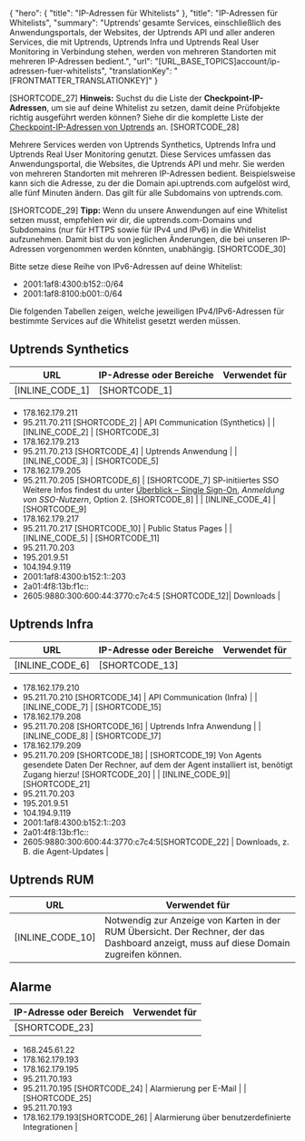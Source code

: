 {
  "hero": {
    "title": "IP-Adressen für Whitelists"
  },
  "title": "IP-Adressen für Whitelists",
  "summary": "Uptrends‘ gesamte Services, einschließlich des Anwendungsportals, der Websites, der Uptrends API und aller anderen Services, die mit Uptrends, Uptrends Infra und Uptrends Real User Monitoring in Verbindung stehen, werden von mehreren Standorten mit mehreren IP-Adressen bedient.",
  "url": "[URL_BASE_TOPICS]account/ip-adressen-fuer-whitelists",
  "translationKey": "[FRONTMATTER_TRANSLATIONKEY]"
}

[SHORTCODE_27]
**Hinweis:** Suchst du die Liste der **Checkpoint-IP-Adressen**, um sie auf deine Whitelist zu setzen, damit deine Prüfobjekte richtig ausgeführt werden können? Siehe dir die komplette Liste der [Checkpoint-IP-Adressen von Uptrends]([LINK_URL_1]) an.
[SHORTCODE_28]

Mehrere Services werden von Uptrends Synthetics, Uptrends Infra und Uptrends Real User Monitoring genutzt. Diese Services umfassen das Anwendungsportal, die Websites, die Uptrends API und mehr. Sie werden von mehreren Standorten mit mehreren IP-Adressen bedient. Beispielsweise kann sich die Adresse, zu der die Domain api.uptrends.com aufgelöst wird, alle fünf Minuten ändern. Das gilt für alle Subdomains von uptrends.com.

[SHORTCODE_29]
**Tipp:** Wenn du unsere Anwendungen auf eine Whitelist setzen musst, empfehlen wir dir, die uptrends.com-Domains und Subdomains (nur für HTTPS sowie für IPv4 und IPv6) in die Whitelist aufzunehmen. Damit bist du von jeglichen Änderungen, die bei unseren IP-Adressen vorgenommen werden könnten, unabhängig.
[SHORTCODE_30]

 Bitte setze diese Reihe von IPv6-Adressen auf deine Whitelist:

- 2001:1af8:4300:b152::0/64
- 2001:1af8:8100:b001::0/64 

Die folgenden Tabellen zeigen, welche jeweiligen IPv4/IPv6-Adressen für bestimmte Services auf die Whitelist gesetzt werden müssen.

## Uptrends Synthetics
| URL                       | IP-Adresse oder Bereiche                   | Verwendet für                                                    |
|---------------------------|---------------------------------------|-------------------------------------------------------------|
| [INLINE_CODE_1]          | [SHORTCODE_1] 
- 178.162.179.211
- 95.211.70.211 [SHORTCODE_2]  | API Communication (Synthetics) |
| [INLINE_CODE_2]          | [SHORTCODE_3] 
- 178.162.179.213
- 95.211.70.213 [SHORTCODE_4]  | Uptrends Anwendung |
| [INLINE_CODE_3] | [SHORTCODE_5] 
- 178.162.179.205
- 95.211.70.205 [SHORTCODE_6] | [SHORTCODE_7] 
SP-initiiertes SSO
Weitere Infos findest du unter [Überblick – Single Sign-On]([LINK_URL_2]), *Anmeldung von SSO-Nutzern*, Option 2. [SHORTCODE_8] |
| [INLINE_CODE_4]       | [SHORTCODE_9] 
- 178.162.179.217
- 95.211.70.217  [SHORTCODE_10] | Public Status Pages |
| [INLINE_CODE_5]          | [SHORTCODE_11]
- 95.211.70.203
- 195.201.9.51
- 104.194.9.119
- 2001:1af8:4300:b152:1::203
- 2a01:4f8:13b:f1c::
- 2605:9880:300:600:44:3770:c7c4:5  [SHORTCODE_12]| Downloads |

## Uptrends Infra
| URL                       | IP-Adresse oder Bereiche                   | Verwendet für                                                    |
|---------------------------|---------------------------------------|-------------------------------------------------------------|
|  [INLINE_CODE_6] | [SHORTCODE_13] 
- 178.162.179.210
- 95.211.70.210 [SHORTCODE_14] |  API Communication (Infra) | 
|  [INLINE_CODE_7] | [SHORTCODE_15] 
- 178.162.179.208
- 95.211.70.208 [SHORTCODE_16] |  Uptrends Infra Anwendung | 
|  [INLINE_CODE_8] | [SHORTCODE_17] 
- 178.162.179.209
- 95.211.70.209 [SHORTCODE_18] |  [SHORTCODE_19]
Von Agents gesendete Daten
Der Rechner, auf dem der Agent installiert ist, benötigt Zugang hierzu! [SHORTCODE_20] |
| [INLINE_CODE_9]| [SHORTCODE_21] 
- 95.211.70.203
- 195.201.9.51
- 104.194.9.119
- 2001:1af8:4300:b152:1::203
- 2a01:4f8:13b:f1c::
- 2605:9880:300:600:44:3770:c7c4:5[SHORTCODE_22] |  Downloads, z. B. die Agent-Updates | 

## Uptrends RUM

| URL                 | Verwendet für                                                                                                                      |
|---------------------|-------------------------------------------------------------------------------------------------------------------------------|
| [INLINE_CODE_10] | Notwendig zur Anzeige von Karten in der RUM Übersicht. Der Rechner, der das Dashboard anzeigt, muss auf diese Domain zugreifen können.

## Alarme

| IP-Adresse oder Bereich                                                        | Verwendet für          |
|----------------------------------------------------------------------------|-------------------|
| [SHORTCODE_23]
- 168.245.61.22
- 178.162.179.193 
- 178.162.179.195
- 95.211.70.193
- 95.211.70.195 [SHORTCODE_24] | Alarmierung per E-Mail |
| [SHORTCODE_25] 
- 95.211.70.193
- 178.162.179.193[SHORTCODE_26] | Alarmierung über benutzerdefinierte Integrationen |